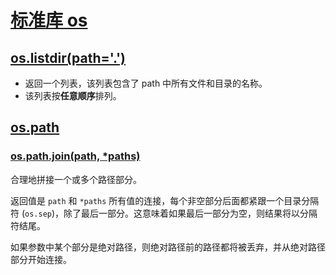 # [标准库 os](https://docs.python.org/zh-cn/3.7/library/os.html#module-os)

## [os.listdir(path='.')](https://docs.python.org/zh-cn/3.7/library/os.html#os.listdir)
- 返回一个列表，该列表包含了 path 中所有文件和目录的名称。  
- 该列表按**任意顺序**排列。  

## [os.path](https://docs.python.org/zh-cn/3.7/library/os.path.html#module-os.path)

### [os.path.join(path, \*paths)](https://docs.python.org/zh-cn/3.7/library/os.path.html#os.path.join)
合理地拼接一个或多个路径部分。  

返回值是 `path` 和 `*paths` 所有值的连接，每个非空部分后面都紧跟一个目录分隔符 (`os.sep`)，除了最后一部分。这意味着如果最后一部分为空，则结果将以分隔符结尾。  

如果参数中某个部分是绝对路径，则绝对路径前的路径都将被丢弃，并从绝对路径部分开始连接。  
